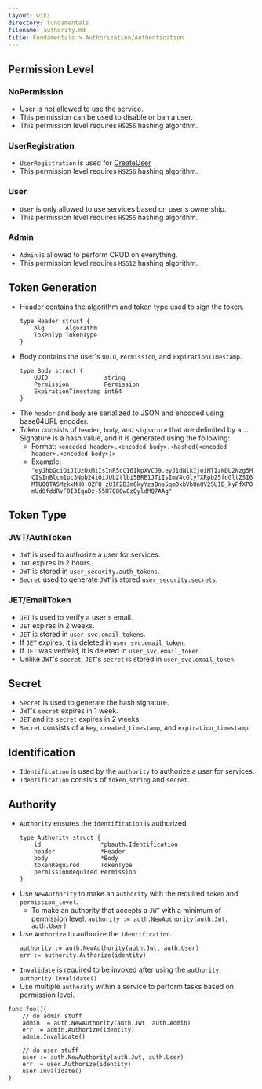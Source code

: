 ```yaml
---
layout: wiki
directory: fundamentals
filename: authority.md
title: Fundamentals > Authorization/Authentication
---
```

## Permission Level
### NoPermission
- User is not allowed to use the service.
- This permission can be used to disable or ban a user.
- This permission level requires `HS256` hashing algorithm.

### UserRegistration
- `UserRegistration` is used for [CreateUser](https://hwsc-org.github.io/wikis/app-gateway/epics.html#authenticateuser)
- This permission level requires `HS256` hashing algorithm.

### User
- `User` is only allowed to use services based on user's ownership.
- This permission level requires `HS256` hashing algorithm.

### Admin
- `Admin` is allowed to perform CRUD on everything.
- This permission level requires `HS512` hashing algorithm.

## Token Generation
- Header contains the algorithm and token type used to sign the token.
    ```golang
    type Header struct {
        Alg      Algorithm
        TokenTyp TokenType
    }
    ```
- Body contains the user's `UUID`, `Permission`, and `ExpirationTimestamp`.
    ```golang
    type Body struct {
        UUID                string
        Permission          Permission
        ExpirationTimestamp int64
    }
    ```
- The `header` and `body` are serialized to JSON and encoded using base64URL encoder.
- Token consists of `header`, `body`, and `signature` that are delimited by a `.`. Signature is a hash value, and it is generated using the following:
    - Format: `<encoded header>.<encoded body>.<hashed(<encoded header>.<encoded body>)>`
    - Example: `"eyJhbGciOiJIUzUxMiIsInR5cCI6IkpXVCJ9.eyJ1dWlkIjoiMTIzNDU2Nzg5MCIsInBlcm1pc3Npb24iOiJUb2tlbi5BRE1JTiIsImV4cGlyYXRpb25fdGltZSI6MTU0OTA5MzkxMH0.OZFQ_zU1F2BJm6kyYzsBns5qmOxbVbUnQV2SU1B_kyPfXPOmUd0fddRvF0I3IqaDz-55H7Q80w8zQyldMQ7AAg"`
    
## Token Type
### JWT/AuthToken
- `JWT` is used to authorize a user for services.
- `JWT` expires in 2 hours.
- `JWT` is stored in `user_security.auth_tokens`.
- `Secret` used to generate `JWT` is stored  `user_security.secrets`.

### JET/EmailToken
- `JET` is used to verify a user's email.
- `JET` expires in 2 weeks.
- `JET` is stored in `user_svc.email_tokens`.
- If `JET` expires, it is deleted in `user_svc.email_token`. 
- If `JET` was verifeid, it is deleted in `user_svc.email_token`. 
- Unlike `JWT`'s `secret`, `JET`'s `secret` is stored in `user_svc.email_token`.

## Secret
- `Secret` is used to generate the hash signature.
- `JWT`'s `secret` expires in 1 week.
- `JET` and its `secret` expires in 2 weeks.
- `Secret` consists of a `key`, `created_timestamp`, and `expiration_timestamp`.

## Identification
- `Identification` is used by the `authority` to authorize a user for services.
- `Identification` consists of `token_string` and `secret`.

## Authority
- `Authority` ensures the `identification` is authorized.
    ```golang
    type Authority struct {
        id                 *pbauth.Identification
        header             *Header
        body               *Body
        tokenRequired      TokenType
        permissionRequired Permission
    }
    ```
- Use `NewAuthority` to make an `authority` with the required `token` and `permission_level`.
    - To make an authority that accepts a `JWT` with a minimum of permission level.
        `authority := auth.NewAuthority(auth.Jwt, auth.User)`
- Use `Authorize` to authorize the `identification`.
    ```
    authority := auth.NewAuthority(auth.Jwt, auth.User)
    err := authority.Authorize(identity)
    ```
- `Invalidate` is required to be invoked after using the `authority`.
    `authority.Invalidate()`
- Use multiple `authority` within a service to perform tasks based on permission level.
```golang
func foo(){
    // do admin stuff
    admin := auth.NewAuthority(auth.Jwt, auth.Admin)
    err := admin.Authorize(identity)
    admin.Invalidate()
    
    // do user stuff
    user := auth.NewAuthority(auth.Jwt, auth.User)
    err := user.Authorize(identity)
    user.Invalidate()
}
```

